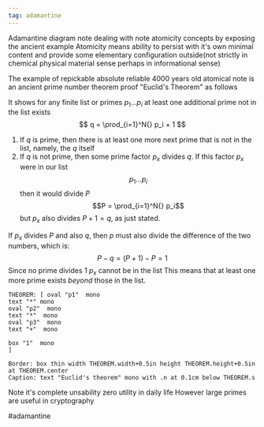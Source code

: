 ```yaml
---
tag: adamantine
---
```

Adamantine diagram note dealing with note atomicity concepts by exposing the ancient example
Atomicity means ability to persist with it's own minimal content and provide some elementary configuration outside(not strictly in chemical physical material sense perhaps in informational sense)
  
The example of repickable absolute reliable 4000 years old atomical note is an ancient prime 
number theorem proof "Euclid's Theorem" as follows

It shows for any finite list or primes $p_1...p_i$ at least one additional prime not in the list exists
$$ q = \prod_{i=1}^N{} p_i + 1 $$
1. If $q$ is prime, then there is at least one more next prime that is not in the list, namely, the $q$ itself 
2. If $q$ is not prime, then some prime factor $p_x$ divides $q$. If this factor $p_x$ were in our list $$p_1...p_i$$then it would divide $P$ $$P = \prod_{i=1}^N{} p_i$$ but $p_x$ also divides $P + 1= q$, as just stated. 

If $p_x$ divides $P$ and also $q$, then $p$ must also divide the difference of the two numbers, which is: $$P-q = (P + 1) - P = 1$$Since no prime divides $1$ $p_x$ cannot be in the list
This means that at least one more prime exists *beyond* those in the list.
 
```pikchr
THEOREM: [ oval "p1"  mono
text "*" mono
oval "p2"  mono
text "*"  mono
oval "p3"  mono
text "+"  mono

box "1"  mono
]

Border: box thin width THEOREM.width+0.5in height THEOREM.height+0.5in at THEOREM.center
Caption: text "Euclid's theorem" mono with .n at 0.1cm below THEOREM.s

```

Note it's complete unsability zero utility in daily life
However large primes are useful in cryptography

#adamantine